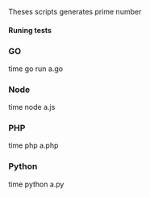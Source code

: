 Theses scripts generates prime number

#### Runing tests

### GO
time go run a.go

### Node
time node a.js

### PHP
time php a.php

### Python
time python a.py



